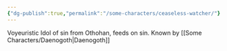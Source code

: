```yaml
---
{"dg-publish":true,"permalink":"/some-characters/ceaseless-watcher/"}
---
```


Voyeuristic Idol of sin from Othohan, feeds on sin. Known by [[Some Characters/Daenogoth\|Daenogoth]]